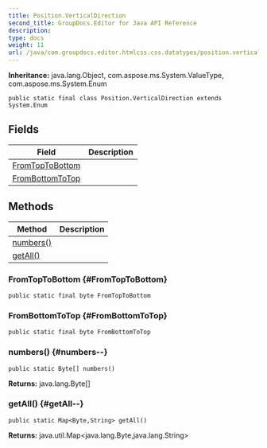 ```yaml
---
title: Position.VerticalDirection
second_title: GroupDocs.Editor for Java API Reference
description: 
type: docs
weight: 11
url: /java/com.groupdocs.editor.htmlcss.css.datatypes/position.verticaldirection/
---
```

**Inheritance:**
java.lang.Object, com.aspose.ms.System.ValueType, com.aspose.ms.System.Enum
```
public static final class Position.VerticalDirection extends System.Enum
```
## Fields

| Field | Description |
| --- | --- |
| [FromTopToBottom](#FromTopToBottom) |  |
| [FromBottomToTop](#FromBottomToTop) |  |
## Methods

| Method | Description |
| --- | --- |
| [numbers()](#numbers--) |  |
| [getAll()](#getAll--) |  |
### FromTopToBottom {#FromTopToBottom}
```
public static final byte FromTopToBottom
```


### FromBottomToTop {#FromBottomToTop}
```
public static final byte FromBottomToTop
```


### numbers() {#numbers--}
```
public static Byte[] numbers()
```




**Returns:**
java.lang.Byte[]
### getAll() {#getAll--}
```
public static Map<Byte,String> getAll()
```




**Returns:**
java.util.Map<java.lang.Byte,java.lang.String>
